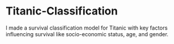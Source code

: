 # Titanic-Classification
 I made  a survival classification model for Titanic with  key factors influencing survival like socio-economic status, age, and gender.
